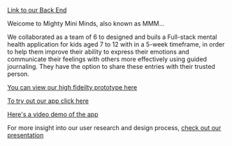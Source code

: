 [Link to our Back End](https://github.com/dlrodev92/mighty_mini_minds_backEnd)

Weicome to Mighty Mini Minds, also known as MMM... 

We collaborated as a team of 6 to designed and buils a Full-stack mental health application for kids aged 7 to 12 with in a 5-week timeframe, in order to help them improve their ability to express their emotions and communicate their feelings with others more effectively using guided journaling. They have the option to share these entries with their trusted person. 

[You can view our high fideilty prototype here](https://shorturl.at/bAHW4)

[To try out our app click here](https://wonderful-paletas-0c1299.netlify.app/)

[Here's a video demo of the app](https://www.youtube.com/watch?v=MhEH8YmNl_Y&ab_channel=GM)

For more insight into our user research and design process, [check out our presentation](https://www.canva.com/design/DAFo4zRd770/eyrbLyuqBd3gvLHkk7FnFA/view?utm_content=DAFo4zRd770&utm_campaign=designshare&utm_medium=link&utm_source=publishsharelink)





